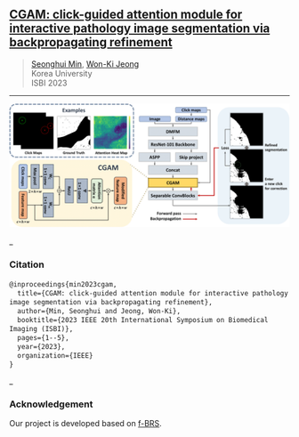 ## [CGAM: click-guided attention module for interactive pathology image segmentation via backpropagating refinement](https://arxiv.org/pdf/2307.01015)

> [Seonghui Min](https://scholar.google.co.kr/citations?user=iBOHogcAAAAJ&hl=ko&oi=ao), [Won-Ki Jeong](https://scholar.google.com/citations?user=bnyKqkwAAAAJ&hl=ko&oi=ao)<br>
> Korea University<br>
> ISBI 2023<br>
___

![Overview](./figure/isbi.png)

<!-- #### Implementation
- Requirements
```
pip install -r requirements.txt
``` -->
_

### Citation
```
@inproceedings{min2023cgam,
  title={CGAM: click-guided attention module for interactive pathology image segmentation via backpropagating refinement},
  author={Min, Seonghui and Jeong, Won-Ki},
  booktitle={2023 IEEE 20th International Symposium on Biomedical Imaging (ISBI)},
  pages={1--5},
  year={2023},
  organization={IEEE}
}
```
_

### Acknowledgement
Our project is developed based on [f-BRS](https://github.com/SamsungLabs/fbrs_interactive_segmentation).